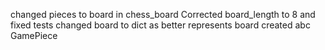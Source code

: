 changed pieces to board in chess_board
Corrected board_length to 8 and fixed tests
changed board to dict as better represents board
created abc GamePiece 